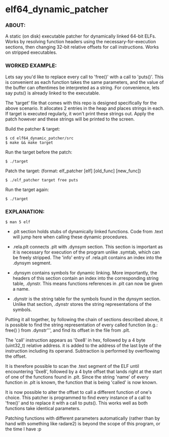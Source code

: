 # elf64_dynamic_patcher


### ABOUT:

A static (on disk) executable patcher for dynamically linked 64-bit ELFs. Works by 
resolving function headers using the necessary-for-execution sections, then changing 
32-bit relative offsets for call instructions. Works on stripped executables.


### WORKED EXAMPLE:

Lets say you'd like to replace every call to 'free()' with a call to 'puts()'. This 
is convenient as each function takes the same parameters, and the value of the buffer 
can oftentimes be interpreted as a string. For convenience, lets say puts() is already 
linked to the executable.

The 'target' file that comes with this repo is designed specifically for the above 
scenario. It allocates 2 entries in the heap and places strings in each. If target is 
executed regularly, it won't print these strings out. Apply the patch however and 
these strings will be printed to the screen.

Build the patcher & target:
```
$ cd elf64_dynamic_patcher/src
$ make && make target
```

Run the target before the patch:
```
$ ./target
```

Patch the target: (format: elf_patcher [elf] [old_func] [new_func])
```
$ ./elf_patcher target free puts
```

Run the target again:
```
$ ./target
```


### EXPLANATION:

```
$ man 5 elf
```

- .plt section holds stubs of dynamically linked functions. Code from .text will jump 
  here when calling these dynamic procedures.

- .rela.plt connects .plt with .dynsym section. This section is important as it is 
  necessary for execution of the program unlike .symtab, which can be freely stripped. 
  The 'info' entry of .rela.plt contains an index into the .dynsym segment.

- .dynsym contains symbols for dynamic linking. More importantly, the headers of this 
  section contain an index into the corresponding string table, .dynstr. This means 
  functions references in .plt can now be given a name.

- .dynstr is the string table for the symbols found in the dynsym section. Unlike that 
  section, .dynstr stores the string representations of the symbols.

Putting it all together, by following the chain of sections described above, it is 
possible to find the string representation of every called function (e.g.: free() ) 
from .dynstr''', and find its offset in the file from .plt. 

The 'call' instruction appears as '0xe8' in hex, followed by a 4 byte (uint32_t) 
relative address. it is added to the address of the last byte of the instruction 
including its operand. Subtraction is performed by overflowing the offset.

It is therefore possible to scan the .text segment of the ELF until encountering 
'0xe8', followed by a 4 byte offset that lands right at the start of one of the 
functions found in .plt. Since the string 'name' of every function in .plt is known, 
the function that is being 'called' is now known.

It is now possible to alter the offset to call a different function of one's choice. 
This patcher is programmed to find every instance of a call to 'free()' and to replace 
it with a call to puts(). This works well as both functions take identical parameters.

Patching functions with different parameters automatically (rather than by hand with 
something like radare2) is beyond the scope of this program, or the time I have :p
